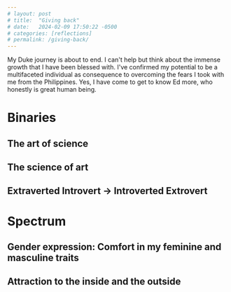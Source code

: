 ```yaml
---
# layout: post
# title:  "Giving back"
# date:   2024-02-09 17:50:22 -0500
# categories: [reflections]
# permalink: /giving-back/
---
```


My Duke journey is about to end. I can't help but think about the immense growth that I have been blessed with. I've confirmed my potential to be a multifaceted individual as consequence to overcoming the fears I took with me from the Philippines. Yes, I have come to get to know Ed more, who honestly is great human being.

# Binaries

## The art of science

## The science of art

## Extraverted Introvert -> Introverted Extrovert

# Spectrum

## Gender expression: Comfort in my feminine and masculine traits

## Attraction to the inside and the outside





